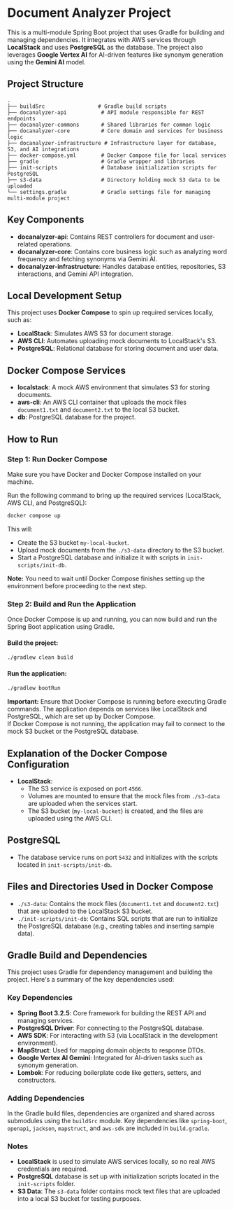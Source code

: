 # Document Analyzer Project

This is a multi-module Spring Boot project that uses Gradle for building and managing dependencies. It integrates with AWS services through **LocalStack** and uses **PostgreSQL** as the database. The project also leverages **Google Vertex AI** for AI-driven features like synonym generation using the **Gemini AI** model.

## Project Structure

```plaintext
.
├── buildSrc                 # Gradle build scripts
├── docanalyzer-api           # API module responsible for REST endpoints
├── docanalyzer-commons       # Shared libraries for common logic
├── docanalyzer-core          # Core domain and services for business logic
├── docanalyzer-infrastructure # Infrastructure layer for database, S3, and AI integrations
├── docker-compose.yml        # Docker Compose file for local services
├── gradle                    # Gradle wrapper and libraries
├── init-scripts              # Database initialization scripts for PostgreSQL
├── s3-data                   # Directory holding mock S3 data to be uploaded
└── settings.gradle           # Gradle settings file for managing multi-module project
```

## Key Components

- **docanalyzer-api**: Contains REST controllers for document and user-related operations.
- **docanalyzer-core**: Contains core business logic such as analyzing word frequency and fetching synonyms via Gemini AI.
- **docanalyzer-infrastructure**: Handles database entities, repositories, S3 interactions, and Gemini API integration.

## Local Development Setup

This project uses **Docker Compose** to spin up required services locally, such as:

- **LocalStack**: Simulates AWS S3 for document storage.
- **AWS CLI**: Automates uploading mock documents to LocalStack's S3.
- **PostgreSQL**: Relational database for storing document and user data.

## Docker Compose Services

- **localstack**: A mock AWS environment that simulates S3 for storing documents.
- **aws-cli**: An AWS CLI container that uploads the mock files `document1.txt` and `document2.txt` to the local S3 bucket.
- **db**: PostgreSQL database for the project.

## How to Run

### Step 1: Run Docker Compose
Make sure you have Docker and Docker Compose installed on your machine.

Run the following command to bring up the required services (LocalStack, AWS CLI, and PostgreSQL):

```bash
docker compose up
```
This will:

- Create the S3 bucket `my-local-bucket`.
- Upload mock documents from the `./s3-data` directory to the S3 bucket.
- Start a PostgreSQL database and initialize it with scripts in `init-scripts/init-db`.

**Note:** You need to wait until Docker Compose finishes setting up the environment before proceeding to the next step.

### Step 2: Build and Run the Application
Once Docker Compose is up and running, you can now build and run the Spring Boot application using Gradle.

#### Build the project:
```bash
./gradlew clean build
```
#### Run the application:
```bash
./gradlew bootRun
```

**Important:** Ensure that Docker Compose is running before executing Gradle commands. The application depends on services like LocalStack and PostgreSQL, which are set up by Docker Compose.  
If Docker Compose is not running, the application may fail to connect to the mock S3 bucket or the PostgreSQL database.

## Explanation of the Docker Compose Configuration

- **LocalStack**:
    - The S3 service is exposed on port `4566`.
    - Volumes are mounted to ensure that the mock files from `./s3-data` are uploaded when the services start.
    - The S3 bucket (`my-local-bucket`) is created, and the files are uploaded using the AWS CLI.

## PostgreSQL

- The database service runs on port `5432` and initializes with the scripts located in `init-scripts/init-db`.

## Files and Directories Used in Docker Compose

- `./s3-data`: Contains the mock files (`document1.txt` and `document2.txt`) that are uploaded to the LocalStack S3 bucket.
- `./init-scripts/init-db`: Contains SQL scripts that are run to initialize the PostgreSQL database (e.g., creating tables and inserting sample data).

## Gradle Build and Dependencies

This project uses Gradle for dependency management and building the project. Here's a summary of the key dependencies used:

### Key Dependencies

- **Spring Boot 3.2.5**: Core framework for building the REST API and managing services.
- **PostgreSQL Driver**: For connecting to the PostgreSQL database.
- **AWS SDK**: For interacting with S3 (via LocalStack in the development environment).
- **MapStruct**: Used for mapping domain objects to response DTOs.
- **Google Vertex AI Gemini**: Integrated for AI-driven tasks such as synonym generation.
- **Lombok**: For reducing boilerplate code like getters, setters, and constructors.

### Adding Dependencies

In the Gradle build files, dependencies are organized and shared across submodules using the `buildSrc` module. Key dependencies like `spring-boot`, `openapi`, `jackson`, `mapstruct`, and `aws-sdk` are included in `build.gradle`.

### Notes

- **LocalStack** is used to simulate AWS services locally, so no real AWS credentials are required.
- **PostgreSQL** database is set up with initialization scripts located in the `init-scripts` folder.
- **S3 Data**: The `s3-data` folder contains mock text files that are uploaded into a local S3 bucket for testing purposes.
